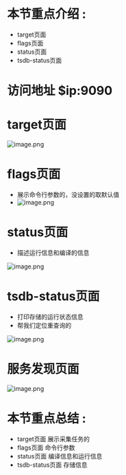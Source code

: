 # 本节重点介绍 :

- target页面
- flags页面
- status页面
- tsdb-status页面

# 访问地址 $ip:9090

# target页面

![image.png](http://jutibolg.oss-cn-shenzhen.aliyuncs.com/908/1628914199000/78439ddafcc14d6f98179730adad56f9.png)

# flags页面

- 展示命令行参数的，没设置的取默认值
- ![image.png](http://jutibolg.oss-cn-shenzhen.aliyuncs.com/908/1628914199000/c7c380fd8f9546b7bfdb5545060559ad.png)

# status页面

- 描述运行信息和编译的信息

![image.png](http://jutibolg.oss-cn-shenzhen.aliyuncs.com/908/1628914199000/0a3c20d6f03a4782a0ee30debc98524a.png)

# tsdb-status页面

- 打印存储的运行状态信息
- 帮我们定位重查询的

![image.png](http://jutibolg.oss-cn-shenzhen.aliyuncs.com/908/1628914199000/f9cda8fef0204e80806f96e0b69b2a4f.png)

# 服务发现页面

![image.png](http://jutibolg.oss-cn-shenzhen.aliyuncs.com/908/1628914199000/61c9c139916d40acbd146900b045d937.png)

# 本节重点总结 :

- target页面 展示采集任务的
- flags页面 命令行参数
- status页面  编译信息和运行信息
- tsdb-status页面 存储信息